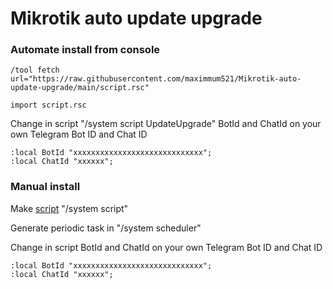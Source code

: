 # Mikrotik auto update upgrade

### Automate install from console 

```
/tool fetch url="https://raw.githubusercontent.com/maximmum521/Mikrotik-auto-update-upgrade/main/script.rsc"
```
```
import script.rsc
```

Change in script "/system script UpdateUpgrade" BotId and ChatId on your own Telegram Bot ID and Chat ID 

    :local BotId "xxxxxxxxxxxxxxxxxxxxxxxxxxxxx"; 
    :local ChatId "xxxxxx";
    
### Manual install

Make [script](https://raw.githubusercontent.com/maximmum521/Mikrotik-auto-update-upgrade/main/script) "/system script" 

Generate periodic task in "/system scheduler"

Change in script BotId and ChatId on your own Telegram Bot ID and Chat ID 

    :local BotId "xxxxxxxxxxxxxxxxxxxxxxxxxxxxx"; 
    :local ChatId "xxxxxx";
